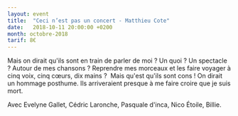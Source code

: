 ```yaml
---
layout: event
title:  "Ceci n’est pas un concert - Matthieu Cote"
date:   2018-10-11 20:00:00 +0200
month: octobre-2018
tarif: 8€
---
```


<!-- <img class="alignleft size-medium wp-image-5281" src="https://agendarts.files.wordpress.com/2018/08/cotte.jpg?w=300" alt="Cotte" width="300" height="300" /> -->

Mais on dirait qu'ils sont en train de parler de moi ? Un quoi ? Un spectacle ? Autour de mes chansons ? Reprendre mes morceaux et les faire voyager à cinq voix, cinq cœurs, dix mains ?  Mais qu'est qu'ils sont cons ! On dirait un hommage posthume. Ils arriveraient presque à me faire croire que je suis mort.

Avec Evelyne Gallet, Cédric Laronche, Pasquale d'inca, Nico Étoile, Billie.